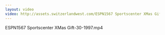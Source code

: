 ```yaml
---
layout: video
video: http://assets.switzerlandwest.com/ESPN1567 Sportscenter XMas Gift-30-1997.mp4
---
```

ESPN1567 Sportscenter XMas Gift-30-1997.mp4
